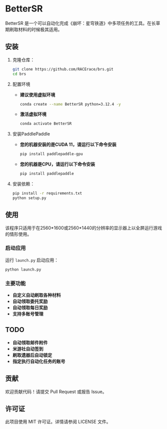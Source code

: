 # BetterSR
BetterSR 是一个可以自动化完成《崩坏：星穹铁道》中多项任务的工具。在长草期刷取材料的时候极其适用。
## 安装

1. 克隆仓库：
    ```sh
    git clone https://github.com/RACErace/brs.git
    cd brs
    ```

2. 配置环境

    - **建议使用虚拟环境**
        ```sh
        conda create --name BetterSR python=3.12.4 -y
        ```

    - **激活虚拟环境**
        ```sh
        conda activate BetterSR
        ```

4. 安装PaddlePaddle
    - **您的机器安装的是CUDA 11，请运行以下命令安装**
        ```sh
        pip install paddlepaddle-gpu
        ```

    - **您的机器是CPU，请运行以下命令安装**
        ```sh
        pip install paddlepaddle
        ```

5. 安装依赖：
    ```sh
    pip install -r requirements.txt
    python setup.py
    ```

## 使用

该程序只适用于在2560\*1600或2560\*1440的分辨率的显示器上以全屏运行游戏的情形使用。


### 启动应用

运行 `launch.py` 启动应用：
```sh
python launch.py
```

### 主要功能

- **自定义自动刷取各种材料**
- **自动领取委托奖励**
- **自动领取每日奖励**
- **支持多账号管理**


## TODO

- **自动领取邮件附件**
- **米游社自动签到**
- **刷取遗器后自动锁定**
- **指定执行自动化任务的账号**

## 贡献

欢迎贡献代码！请提交 Pull Request 或报告 Issue。

## 许可证

此项目使用 MIT 许可证。详情请参阅 LICENSE 文件。

